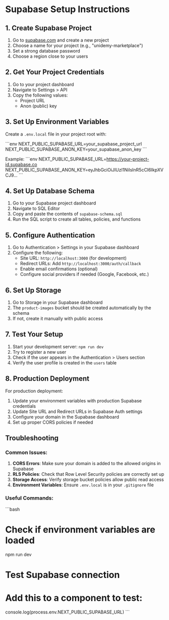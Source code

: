 # Supabase Setup Instructions

## 1. Create Supabase Project

1. Go to [supabase.com](https://supabase.com) and create a new project
2. Choose a name for your project (e.g., "unidemy-marketplace")
3. Set a strong database password
4. Choose a region close to your users

## 2. Get Your Project Credentials

1. Go to your project dashboard
2. Navigate to Settings > API
3. Copy the following values:
   - Project URL
   - Anon (public) key

## 3. Set Up Environment Variables

Create a `.env.local` file in your project root with:

\`\`\`env
NEXT_PUBLIC_SUPABASE_URL=your_supabase_project_url
NEXT_PUBLIC_SUPABASE_ANON_KEY=your_supabase_anon_key
\`\`\`

Example:
\`\`\`env
NEXT_PUBLIC_SUPABASE_URL=https://your-project-id.supabase.co
NEXT_PUBLIC_SUPABASE_ANON_KEY=eyJhbGciOiJIUzI1NiIsInR5cCI6IkpXVCJ9...
\`\`\`

## 4. Set Up Database Schema

1. Go to your Supabase project dashboard
2. Navigate to SQL Editor
3. Copy and paste the contents of `supabase-schema.sql`
4. Run the SQL script to create all tables, policies, and functions

## 5. Configure Authentication

1. Go to Authentication > Settings in your Supabase dashboard
2. Configure the following:
   - Site URL: `http://localhost:3000` (for development)
   - Redirect URLs: Add `http://localhost:3000/auth/callback`
   - Enable email confirmations (optional)
   - Configure social providers if needed (Google, Facebook, etc.)

## 6. Set Up Storage

1. Go to Storage in your Supabase dashboard
2. The `product-images` bucket should be created automatically by the schema
3. If not, create it manually with public access

## 7. Test Your Setup

1. Start your development server: `npm run dev`
2. Try to register a new user
3. Check if the user appears in the Authentication > Users section
4. Verify the user profile is created in the `users` table

## 8. Production Deployment

For production deployment:

1. Update your environment variables with production Supabase credentials
2. Update Site URL and Redirect URLs in Supabase Auth settings
3. Configure your domain in the Supabase dashboard
4. Set up proper CORS policies if needed

## Troubleshooting

### Common Issues:

1. **CORS Errors**: Make sure your domain is added to the allowed origins in Supabase
2. **RLS Policies**: Check that Row Level Security policies are correctly set up
3. **Storage Access**: Verify storage bucket policies allow public read access
4. **Environment Variables**: Ensure `.env.local` is in your `.gitignore` file

### Useful Commands:

\`\`\`bash
# Check if environment variables are loaded
npm run dev

# Test Supabase connection
# Add this to a component to test:
console.log(process.env.NEXT_PUBLIC_SUPABASE_URL)
\`\`\`
